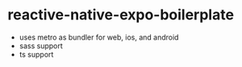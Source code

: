 # reactive-native-expo-boilerplate

- uses metro as bundler for web, ios, and android 
- sass support 
- ts support